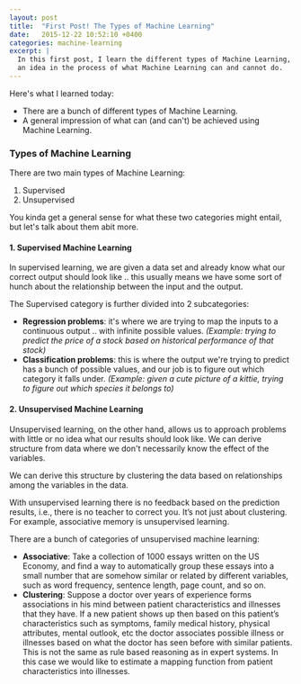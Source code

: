 ```yaml
---
layout: post
title:  "First Post! The Types of Machine Learning"
date:   2015-12-22 10:52:10 +0400
categories: machine-learning
excerpt: |
  In this first post, I learn the different types of Machine Learning, getting
  an idea in the process of what Machine Learning can and cannot do.
---
```


Here's what I learned today:

- There are a bunch of different types of Machine Learning.
- A general impression of what can (and can't) be achieved using Machine Learning.

### Types of Machine Learning

There are two main types of Machine Learning:

1. Supervised
2. Unsupervised

You kinda get a general sense for what these two categories might entail, but let's talk about them abit more.

#### 1. Supervised Machine Learning

In supervised learning, we are given a data set and already know what our correct output should look like .. this usually means we have some sort of hunch about the relationship between the input and the output.

The Supervised category is further divided into 2 subcategories:

- **Regression problems**: it's where we are trying to map the inputs to a continuous output .. with infinite possible values. *(Example: trying to predict the price of a stock based on historical performance of that stock)*
- **Classification problems**: this is where the output we're trying to predict has a bunch of possible values, and our job is to figure out which category it falls under. *(Example: given a cute picture of a kittie, trying to figure out which species it belongs to)*

#### 2. Unsupervised Machine Learning

Unsupervised learning, on the other hand, allows us to approach problems with little or no idea what our results should look like. We can derive structure from data where we don't necessarily know the effect of the variables.

We can derive this structure by clustering the data based on relationships among the variables in the data.

With unsupervised learning there is no feedback based on the prediction results, i.e., there is no teacher to correct you. It’s not just about clustering. For example, associative memory is unsupervised learning.

There are a bunch of categories of unsupervised machine learning:

- **Associative**: Take a collection of 1000 essays written on the US Economy, and find a way to automatically group these essays into a small number that are somehow similar or related by different variables, such as word frequency, sentence length, page count, and so on.
- **Clustering**: Suppose a doctor over years of experience forms associations in his mind between patient characteristics and illnesses that they have. If a new patient shows up then based on this patient’s characteristics such as symptoms, family medical history, physical attributes, mental outlook, etc the doctor associates possible illness or illnesses based on what the doctor has seen before with similar patients. This is not the same as rule based reasoning as in expert systems. In this case we would like to estimate a mapping function from patient characteristics into illnesses.
